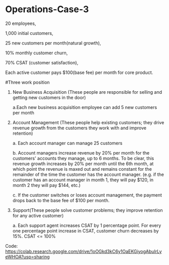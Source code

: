 # Operations-Case-3
20 employees,

1,000 initial customers, 

25 new customers per month(natural growth),

10% monthly customer churn,

70% CSAT (customer satisfaction),

Each active customer pays $100(base fee) per month for core product.



#Three work position

1. New Business Acquisition (These people are responsible for selling and getting new customers in the door)

   a.Each new business acquisition employee can add 5 new customers per month

2. Account Management (These people help existing customers; they drive revenue growth from the customers they work with and improve retention)

   a. Each account manager can manage 25 customers

   b. Account managers increase revenue by 20% per month for the customers' accounts they manage, up to 6 months.
      To be clear, this revenue growth increases by 20% per month until the 6th month,
      at which point the revenue is maxed out and remains constant for the remainder of the time the customer has the account manager.
      (e.g. if the customer has an account manager in month 1, they will pay $120, in month 2 they will pay $144, etc.)

   c. If the customer switches or loses account management, the payment drops back to the base fee of $100 per month.

3. Support(These people solve customer problems; they improve retention for any active customer)
   
   a. Each support agent increases CSAT by 1 percentage point.
      For every one percentage point increase in CSAT, customer churn decreases by 15%.
      CSAT <= 100%

Code:
https://colab.research.google.com/drive/1oOGkd3kC6y1OaEKGiyogAbuIrLyeWHOA?usp=sharing

